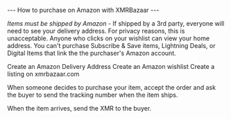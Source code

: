 --- How to purchase on Amazon with XMRBazaar ---

*Items must be shipped by Amazon* - If shipped by a 3rd party, everyone will need to see your delivery address. For privacy reasons, this is unacceptable. Anyone who clicks on your wishlist can view your home address.
You can't purchase Subscribe & Save items, Lightning Deals, or Digital Items that link the the purchaser's Amazon account.

Create an Amazon Delivery Address
Create an Amazon wishlist
Create a listing on xmrbazaar.com

When someone decides to purchase your item, accept the order and ask the buyer to send the tracking number when the item ships.

When the item arrives, send the XMR to the buyer.
